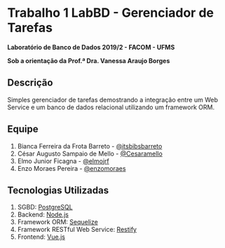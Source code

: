 # Trabalho 1 LabBD - Gerenciador de Tarefas
**Laboratório de Banco de Dados 2019/2 - FACOM - UFMS**  

**Sob a orientação da Prof.ª Dra. Vanessa Araujo Borges**

## Descrição
Simples gerenciador de tarefas demostrando a integração entre um Web Service e um banco de dados relacional utilizando um framework ORM.

## Equipe
 1. Bianca Ferreira da Frota Barreto - [@itsbibsbarreto](https://github.com/itsbibsbarreto)
 2. César Augusto Sampaio de Mello - [@Cesaramello](https://github.com/Cesaramello)
 3. Elmo Junior Ficagna - [@elmojrf](https://github.com/elmojrf)
 4. Enzo Moraes Pereira - [@enzomoraes](https://github.com/enzomoraes)

## Tecnologias Utilizadas
 1. SGBD: [PostgreSQL](https://www.postgresql.org/)
 2. Backend: [Node.js](https://nodejs.org/en/)
 3. Framework ORM: [Sequelize](http://sequelizejs.com)
 4. Framework RESTful Web Service: [Restify](http://restify.com/)
 5. Frontend: [Vue.js](https://vuejs.org/)
 